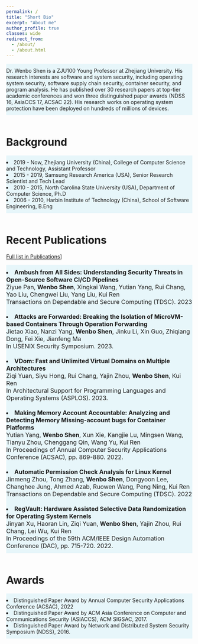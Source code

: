 ```yaml
---
permalink: /
title: "Short Bio"
excerpt: "About me"
author_profile: true
classes: wide
redirect_from: 
  - /about/
  - /about.html
---
```

<div style="background-color:rgba(141, 212, 232, 0.2); text-align:left; vertical-align: middle; padding:10px 0;">
Dr. Wenbo Shen is a ZJU100 Young Professor at Zhejiang University. 
His research interests are software and system security, including operating system security, software supply chain security, container security, and program analysis. He has published over 30 research papers at top-tier academic conferences and won three distinguished paper awards (NDSS 16, AsiaCCS 17, ACSAC 22). His research works on operating system protection have been deployed on hundreds of millions of devices.
</div>

<br>

Background
======
<div style="background-color:rgba(141, 212, 232, 0.2); text-align:left; vertical-align: middle; padding:10px 0;">
<li>2019 -  Now, Zhejiang University (China), College of Computer Science and Technology, Assistant Professor</li>
<li>2015 - 2019, Samsung Research America (USA), Senior Research Scientist and Tech Lead</li>
<li>2010 - 2015, North Carolina State University (USA), Department of Computer Science, Ph.D</li>
<li>2006 - 2010, Harbin Institute of Technology (China), School of Software Engineering, B.Eng</li>
</div>

<br>

Recent Publications 
======
[Full list in Publications](/publications)]
<div style="font-size:16px;background-color:rgba(141, 212, 232, 0.2); text-align:left; vertical-align: middle; padding:10px 0;">
  
<li><b>Ambush from All Sides: Understanding Security Threats in Open-Source Software CI/CD Pipelines</b><br>
   Ziyue Pan, <b>Wenbo Shen</b>, Xingkai Wang, Yutian Yang, Rui Chang, Yao Liu, Chengwei Liu, Yang Liu, Kui Ren<br>
   Transactions on Dependable and Secure Computing (TDSC). 2023
</li>

<br>

<li><b>Attacks are Forwarded: Breaking the Isolation of MicroVM-based Containers Through Operation Forwarding</b><br>
   Jietao Xiao, Nanzi Yang, <b>Wenbo Shen</b>, Jinku Li, Xin Guo, Zhiqiang Dong, Fei Xie, Jianfeng Ma<br>
   In USENIX Security Symposium. 2023.
</li>
  
<br>

<li><b>VDom: Fast and Unlimited Virtual Domains on Multiple Architectures</b><br>
Ziqi Yuan, Siyu Hong, Rui Chang, Yajin Zhou, <b>Wenbo Shen</b>, Kui Ren<br>
 In Architectural Support for Programming Languages and Operating Systems (ASPLOS). 2023.
</li>
  
<br>
  
<li><b>Making Memory Account Accountable: Analyzing and Detecting Memory Missing-account bugs for Container Platforms</b><br>
Yutian Yang, <b>Wenbo Shen</b>, Xun Xie, Kangjie Lu, Mingsen Wang, Tianyu Zhou, Chenggang Qin, Wang Yu, Kui Ren<br>
In Proceedings of Annual Computer Security Applications Conference (ACSAC), pp. 869-880. 2022.
</li>
  
<br>
  
<li><b>Automatic Permission Check Analysis for Linux Kernel</b><br>
Jinmeng Zhou, Tong Zhang, <b>Wenbo Shen</b>, Dongyoon Lee, Changhee Jung, Ahmed Azab, Ruowen Wang, Peng Ning, Kui Ren<br>
Transactions on Dependable and Secure Computing (TDSC). 2022
</li>
  
<br>

<li><b>RegVault: Hardware Assisted Selective Data Randomization for Operating System Kernels</b><br>
Jinyan Xu, Haoran Lin, Ziqi Yuan, <b>Wenbo Shen</b>, Yajin Zhou, Rui Chang, Lei Wu, Kui Ren<br>
In Proceedings of the 59th ACM/IEEE Design Automation Conference (DAC), pp. 715-720. 2022.
</li>
</div>

<br>

Awards
======
<div style="background-color:rgba(141, 212, 232, 0.2); text-align:left; vertical-align: middle; padding:10px 0;">
<li>Distinguished Paper Award by Annual Computer Security Applications Conference (ACSAC), 2022</li>
<li>Distinguished Paper Award by ACM Asia Conference on Computer and Communications Security (ASIACCS), ACM SIGSAC, 2017.</li>
<li>Distinguished Paper Award by Network and Distributed System Security Symposium (NDSS), 2016.</li>
</div>


